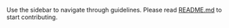 Use the sidebar to navigate through guidelines.
Please read [README.md][readme] to start contributing.

[readme]: https://github.com/romanzolotarev/guidelines